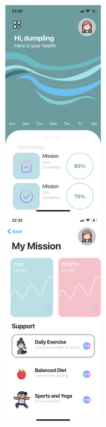 <p float="left">
  <span>
<img width="300"  src="IMG_4260.PNG">
  </span>
<img width="300"  src="IMG_4261.PNG">
<img width="300"  src="IMG_4262.PNG>
                       </p>

